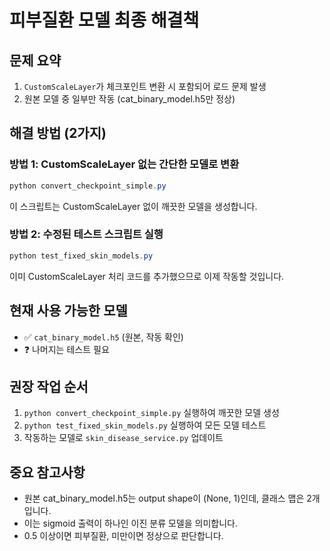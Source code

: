 # 피부질환 모델 최종 해결책

## 문제 요약
1. `CustomScaleLayer`가 체크포인트 변환 시 포함되어 로드 문제 발생
2. 원본 모델 중 일부만 작동 (cat_binary_model.h5만 정상)

## 해결 방법 (2가지)

### 방법 1: CustomScaleLayer 없는 간단한 모델로 변환
```powershell
python convert_checkpoint_simple.py
```
이 스크립트는 CustomScaleLayer 없이 깨끗한 모델을 생성합니다.

### 방법 2: 수정된 테스트 스크립트 실행
```powershell
python test_fixed_skin_models.py
```
이미 CustomScaleLayer 처리 코드를 추가했으므로 이제 작동할 것입니다.

## 현재 사용 가능한 모델
- ✅ `cat_binary_model.h5` (원본, 작동 확인)
- ❓ 나머지는 테스트 필요

## 권장 작업 순서
1. `python convert_checkpoint_simple.py` 실행하여 깨끗한 모델 생성
2. `python test_fixed_skin_models.py` 실행하여 모든 모델 테스트
3. 작동하는 모델로 `skin_disease_service.py` 업데이트

## 중요 참고사항
- 원본 cat_binary_model.h5는 output shape이 (None, 1)인데, 클래스 맵은 2개입니다.
- 이는 sigmoid 출력이 하나인 이진 분류 모델을 의미합니다.
- 0.5 이상이면 피부질환, 미만이면 정상으로 판단합니다.